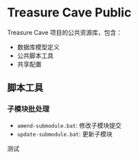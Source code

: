 # Treasure Cave Public

Treasure Cave 项目的公共资源库，包含：

- 数据库模型定义
- 公共脚本工具
- 共享配置

## 脚本工具


### 子模块批处理

- `amend-submodule.bat`: 修改子模块提交
- `update-submodule.bat`: 更新子模块

测试
